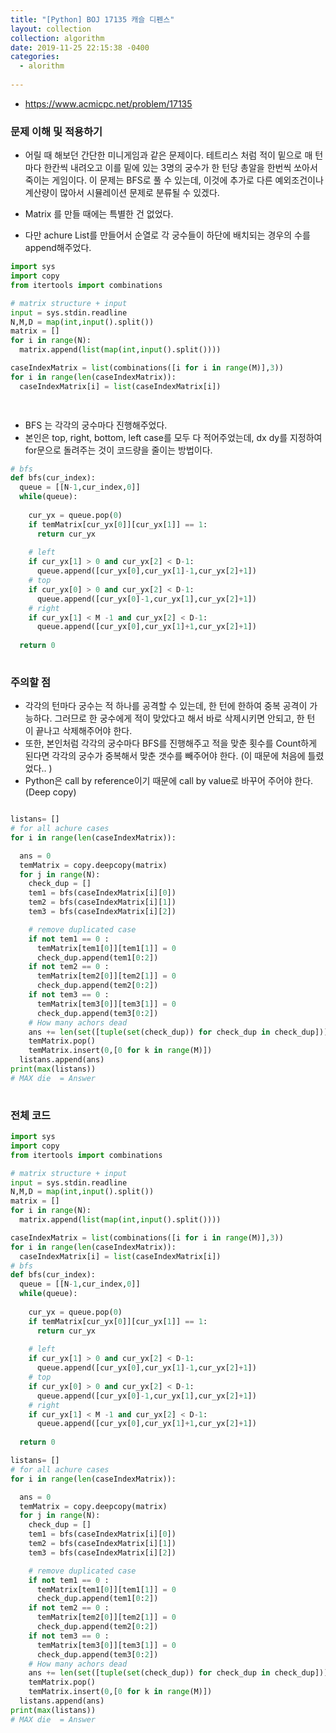 ```yaml
---
title: "[Python] BOJ 17135 캐슬 디펜스"
layout: collection
collection: algorithm
date: 2019-11-25 22:15:38 -0400
categories:
  - alorithm
  
---
```




- https://www.acmicpc.net/problem/17135

### 문제 이해 및 적용하기
- 어릴 때 해보던 간단한 미니게임과 같은 문제이다.  테트리스 처럼 적이 밑으로 매 턴마다 한칸씩 내려오고 이를 밑에 있는 3명의 궁수가 한 턴당 총알을 한번씩 쏘아서 죽이는 게임이다.
이 문제는 BFS로 풀 수 있는데, 이것에 추가로 다른 예외조건이나 계산량이 많아서 시뮬레이션 문제로 분류될 수 있겠다.

- Matrix 를 만들 때에는 특별한 건 없었다.
- 다만 achure List를 만들어서 순열로 각 궁수들이 하단에 배치되는  경우의 수를 append해주었다.

```python
import sys
import copy
from itertools import combinations

# matrix structure + input
input = sys.stdin.readline
N,M,D = map(int,input().split())
matrix = []
for i in range(N):
  matrix.append(list(map(int,input().split())))

caseIndexMatrix = list(combinations([i for i in range(M)],3))
for i in range(len(caseIndexMatrix)):
  caseIndexMatrix[i] = list(caseIndexMatrix[i])

  
```

- BFS 는 각각의 궁수마다 진행해주었다. 
- 본인은 top, right, bottom, left case를 모두 다 적어주었는데, dx dy를 지정하여 for문으로 돌려주는 것이 코드량을 줄이는 방법이다.

```python
# bfs
def bfs(cur_index):
  queue = [[N-1,cur_index,0]]
  while(queue):
  
    cur_yx = queue.pop(0)
    if temMatrix[cur_yx[0]][cur_yx[1]] == 1:
      return cur_yx
    
    # left
    if cur_yx[1] > 0 and cur_yx[2] < D-1:
      queue.append([cur_yx[0],cur_yx[1]-1,cur_yx[2]+1])
    # top
    if cur_yx[0] > 0 and cur_yx[2] < D-1:
      queue.append([cur_yx[0]-1,cur_yx[1],cur_yx[2]+1])
    # right
    if cur_yx[1] < M -1 and cur_yx[2] < D-1:
      queue.append([cur_yx[0],cur_yx[1]+1,cur_yx[2]+1])
    
  return 0
  
```

### 주의할 점

- 각각의 턴마다 궁수는 적 하나를 공격할 수 있는데, 한 턴에 한하여 중복 공격이 가능하다. 그러므로 한 궁수에게 적이 맞았다고 해서 바로 삭제시키면 안되고, 한 턴 이 끝나고 삭제해주어야 한다. 
- 또한, 본인처럼 각각의 궁수마다 BFS를 진행해주고 적을 맞춘 횟수를 Count하게 된다면 각각의 궁수가 중복해서 맞춘 갯수를 빼주어야 한다. (이 때문에 처음에 틀렸었다.. )
- Python은 call by reference이기 때문에 call by value로 바꾸어 주어야 한다. (Deep copy)


```python

listans= []
# for all achure cases 
for i in range(len(caseIndexMatrix)):

  ans = 0
  temMatrix = copy.deepcopy(matrix)
  for j in range(N):
    check_dup = []
    tem1 = bfs(caseIndexMatrix[i][0])
    tem2 = bfs(caseIndexMatrix[i][1])
    tem3 = bfs(caseIndexMatrix[i][2])

    # remove duplicated case 
    if not tem1 == 0 :
      temMatrix[tem1[0]][tem1[1]] = 0
      check_dup.append(tem1[0:2])
    if not tem2 == 0 :
      temMatrix[tem2[0]][tem2[1]] = 0
      check_dup.append(tem2[0:2])
    if not tem3 == 0 :
      temMatrix[tem3[0]][tem3[1]] = 0
      check_dup.append(tem3[0:2])
    # How many achors dead 
    ans += len(set([tuple(set(check_dup)) for check_dup in check_dup]))
    temMatrix.pop()
    temMatrix.insert(0,[0 for k in range(M)])
  listans.append(ans)
print(max(listans)) 
# MAX die  = Answer
  
```



### 전체 코드
```python
import sys
import copy
from itertools import combinations

# matrix structure + input
input = sys.stdin.readline
N,M,D = map(int,input().split())
matrix = []
for i in range(N):
  matrix.append(list(map(int,input().split())))

caseIndexMatrix = list(combinations([i for i in range(M)],3))
for i in range(len(caseIndexMatrix)):
  caseIndexMatrix[i] = list(caseIndexMatrix[i])
# bfs
def bfs(cur_index):
  queue = [[N-1,cur_index,0]]
  while(queue):
  
    cur_yx = queue.pop(0)
    if temMatrix[cur_yx[0]][cur_yx[1]] == 1:
      return cur_yx
    
    # left
    if cur_yx[1] > 0 and cur_yx[2] < D-1:
      queue.append([cur_yx[0],cur_yx[1]-1,cur_yx[2]+1])
    # top
    if cur_yx[0] > 0 and cur_yx[2] < D-1:
      queue.append([cur_yx[0]-1,cur_yx[1],cur_yx[2]+1])
    # right
    if cur_yx[1] < M -1 and cur_yx[2] < D-1:
      queue.append([cur_yx[0],cur_yx[1]+1,cur_yx[2]+1])
    
  return 0

listans= []
# for all achure cases 
for i in range(len(caseIndexMatrix)):

  ans = 0
  temMatrix = copy.deepcopy(matrix)
  for j in range(N):
    check_dup = []
    tem1 = bfs(caseIndexMatrix[i][0])
    tem2 = bfs(caseIndexMatrix[i][1])
    tem3 = bfs(caseIndexMatrix[i][2])

    # remove duplicated case 
    if not tem1 == 0 :
      temMatrix[tem1[0]][tem1[1]] = 0
      check_dup.append(tem1[0:2])
    if not tem2 == 0 :
      temMatrix[tem2[0]][tem2[1]] = 0
      check_dup.append(tem2[0:2])
    if not tem3 == 0 :
      temMatrix[tem3[0]][tem3[1]] = 0
      check_dup.append(tem3[0:2])
    # How many achors dead 
    ans += len(set([tuple(set(check_dup)) for check_dup in check_dup]))
    temMatrix.pop()
    temMatrix.insert(0,[0 for k in range(M)])
  listans.append(ans)
print(max(listans)) 
# MAX die  = Answer
  
```
